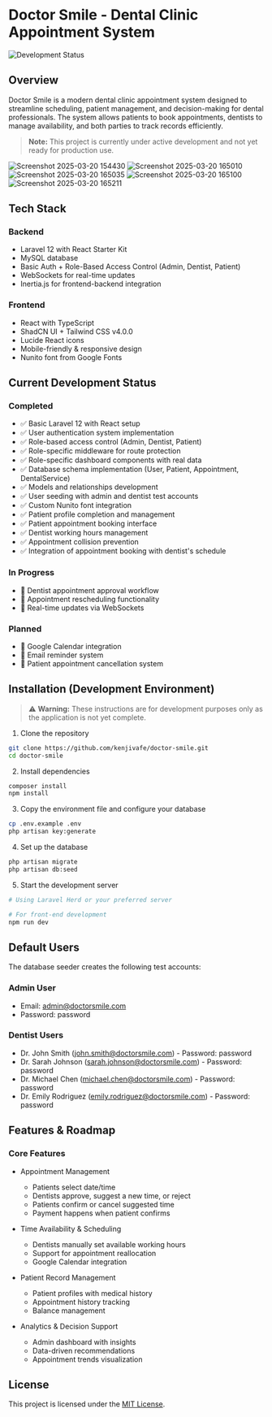 # Doctor Smile - Dental Clinic Appointment System

![Development Status](https://img.shields.io/badge/Status-Under%20Development-yellow)

## Overview
Doctor Smile is a modern dental clinic appointment system designed to streamline scheduling, patient management, and decision-making for dental professionals. The system allows patients to book appointments, dentists to manage availability, and both parties to track records efficiently.

> **Note:** This project is currently under active development and not yet ready for production use.

![Screenshot 2025-03-20 154430](https://github.com/user-attachments/assets/b3ee4493-9365-447f-91a2-8f398e76b247)
![Screenshot 2025-03-20 165010](https://github.com/user-attachments/assets/d736bb74-93c6-4356-be05-5e27e0321ee3)
![Screenshot 2025-03-20 165035](https://github.com/user-attachments/assets/c40664be-7829-4a55-86b8-812ef26c9cf1)
![Screenshot 2025-03-20 165100](https://github.com/user-attachments/assets/16392286-486f-4fd3-9a10-2d7f4b16cb66)
![Screenshot 2025-03-20 165211](https://github.com/user-attachments/assets/d9bcaabc-bd8b-4278-8b4c-81fc78048a8e)

## Tech Stack

### Backend
- Laravel 12 with React Starter Kit
- MySQL database
- Basic Auth + Role-Based Access Control (Admin, Dentist, Patient)
- WebSockets for real-time updates
- Inertia.js for frontend-backend integration

### Frontend
- React with TypeScript
- ShadCN UI + Tailwind CSS v4.0.0
- Lucide React icons
- Mobile-friendly & responsive design
- Nunito font from Google Fonts

## Current Development Status

### Completed
- ✅ Basic Laravel 12 with React setup
- ✅ User authentication system implementation
- ✅ Role-based access control (Admin, Dentist, Patient)
- ✅ Role-specific middleware for route protection
- ✅ Role-specific dashboard components with real data
- ✅ Database schema implementation (User, Patient, Appointment, DentalService)
- ✅ Models and relationships development
- ✅ User seeding with admin and dentist test accounts
- ✅ Custom Nunito font integration
- ✅ Patient profile completion and management
- ✅ Patient appointment booking interface
- ✅ Dentist working hours management
- ✅ Appointment collision prevention
- ✅ Integration of appointment booking with dentist's schedule

### In Progress
- 🔄 Dentist appointment approval workflow
- 🔄 Appointment rescheduling functionality
- 🔄 Real-time updates via WebSockets

### Planned
- 📝 Google Calendar integration
- 📝 Email reminder system
- 📝 Patient appointment cancellation system

## Installation (Development Environment)

> ⚠️ **Warning:** These instructions are for development purposes only as the application is not yet complete.

1. Clone the repository
```bash
git clone https://github.com/kenjivafe/doctor-smile.git
cd doctor-smile
```

2. Install dependencies
```bash
composer install
npm install
```

3. Copy the environment file and configure your database
```bash
cp .env.example .env
php artisan key:generate
```

4. Set up the database
```bash
php artisan migrate
php artisan db:seed
```

5. Start the development server
```bash
# Using Laravel Herd or your preferred server

# For front-end development
npm run dev
```

## Default Users

The database seeder creates the following test accounts:

### Admin User
- Email: admin@doctorsmile.com
- Password: password

### Dentist Users
- Dr. John Smith (john.smith@doctorsmile.com) - Password: password
- Dr. Sarah Johnson (sarah.johnson@doctorsmile.com) - Password: password
- Dr. Michael Chen (michael.chen@doctorsmile.com) - Password: password
- Dr. Emily Rodriguez (emily.rodriguez@doctorsmile.com) - Password: password

## Features & Roadmap

### Core Features
- Appointment Management
  - Patients select date/time
  - Dentists approve, suggest a new time, or reject
  - Patients confirm or cancel suggested time
  - Payment happens when patient confirms

- Time Availability & Scheduling
  - Dentists manually set available working hours
  - Support for appointment reallocation
  - Google Calendar integration

- Patient Record Management
  - Patient profiles with medical history
  - Appointment history tracking
  - Balance management

- Analytics & Decision Support
  - Admin dashboard with insights
  - Data-driven recommendations
  - Appointment trends visualization

## License
This project is licensed under the [MIT License](LICENSE).
